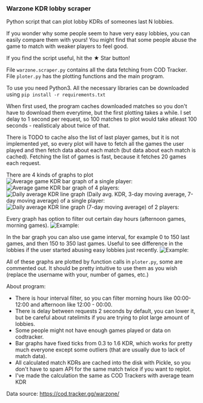 ### Warzone KDR lobby scraper

Python script that can plot lobby KDRs of someones last N lobbies.

If you wonder why some people seem to have very easy lobbies, you can easily compare them with yours! You might find that some people abuse the game to match with weaker players to feel good.

If you find the script useful, hit the ★ Star button!

File `warzone.scraper.py` contains all the data fetching from COD Tracker.
File `ploter.py` has the plotting functions and the main program.

To use you need Python3. All the necessary libraries can be downloaded using `pip install -r requirements.txt`

When first used, the program caches downloaded matches so you don't have to download them everytime, but the first plotting takes a while.
I set delay to 1 second per request, so 100 matches to plot would take atleast 100 seconds - realisticaly about twice of that.

There is TODO to cache also the list of last player games, but it is not implemented yet, so every plot will have to fetch all the games the user played and then fetch data about each match (but data about each match is cached). Fetching the list of games is fast, because it fetches 20 games each request.

There are 4 kinds of graphs to plot
![Average game KDR bar graph of a single player:](total_TheHound#2293_0-300_hours_0-0.png)
![Average game KDR bar graph of 4 players:](total_Farb#2499_Tomor36#2712_TheHound#2293_Achiles#2615_0-200_hour_0-0.png)
![Daily average KDR line graph (Daily avg. KDR, 3-day moving average, 7-day moving average) of a single player:](daily_Achiles#2615_508_hours_0-0.png)
![Daily average KDR line graph (7-day moving average) of 2 players:](daily_bachio99#2426_Achiles#2615_600_hour_0-0.png)

Every graph has option to filter out certain day hours (afternoon games, morning games).
![Example:](total_TheHound#2293_0-50_hours_14-24.png)

In the bar graph you can also use game interval, for example 0 to 150 last games, and then 150 to 350 last games. Useful to see difference in the lobbies if the user started abusing easy lobbies just recently.
![Example:](total_TheHound#2293_0-50_hours_14-24.png)

All of these graphs are plotted by function calls in `ploter.py`, some are commented out. It should be pretty intuitive to use them as you wish (replace the username with your, number of games, etc.)

About program:
- There is hour interval filter, so you can filter morning hours like 00:00-12:00 and afternoon like 12:00 - 00:00.
- There is delay between requests 2 seconds by default, you can lower it, but be careful about ratelimits if you are trying to plot large amount of lobbies.
- Some people might not have enough games played or data on codtracker.
- Bar graphs have fixed ticks from 0.3 to 1.6 KDR, which works for pretty much everyone except some outliers (that are usually due to lack of match data).
- All calculated match KDRs are cached into the disk with Pickle, so you don't have to spam API for the same match twice if you want to replot.
- I've made the calculation the same as COD Trackers with average team KDR

Data source: https://cod.tracker.gg/warzone/
